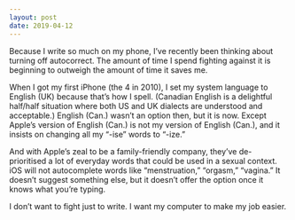 ```yaml
---
layout: post
date: 2019-04-12
---
```


Because I write so much on my phone, I’ve recently been thinking about turning off autocorrect. The amount of time I spend fighting against it is beginning to outweigh the amount of time it saves me. 

When I got my first iPhone (the 4 in 2010), I set my system language to English (UK) because that’s how I spell. (Canadian English is a delightful half/half situation where both US and UK dialects are understood and acceptable.) English (Can.) wasn’t an option then, but it is now. Except Apple’s version of English (Can.) is not my version of English (Can.), and it insists on changing all my “-ise” words to “-ize.” 

And with Apple’s zeal to be a family-friendly company, they’ve de-prioritised a lot of everyday words that could be used in a sexual context. iOS will not autocomplete words like “menstruation,” “orgasm,” “vagina.” It doesn’t suggest something else, but it doesn’t offer the option once it knows what you’re typing. 

I don’t want to fight just to write. I want my computer to make my job easier.
